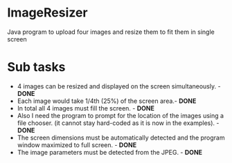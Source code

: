 # ImageResizer
Java program to upload four images and resize them to fit them in single screen

Sub tasks 
==========================
* 4 images can be resized and displayed on the screen simultaneously. - **DONE**
* Each image would take 1/4th (25%) of the screen area.- **DONE**
* In total all 4 images must fill the screen. - **DONE**
* Also I need the program to prompt for the location of the images using a file chooser. (it cannot stay hard-coded as it is now in the examples). - **DONE**
* The screen dimensions must be automatically detected and the program window maximized to full screen. - **DONE**
* The image parameters must be detected from the JPEG. - **DONE**
